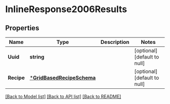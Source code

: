 # InlineResponse2006Results

## Properties
Name | Type | Description | Notes
------------ | ------------- | ------------- | -------------
**Uuid** | **string** |  | [optional] [default to null]
**Recipe** | [***GridBasedRecipeSchema**](GridBasedRecipeSchema.md) |  | [optional] [default to null]

[[Back to Model list]](../README.md#documentation-for-models) [[Back to API list]](../README.md#documentation-for-api-endpoints) [[Back to README]](../README.md)


